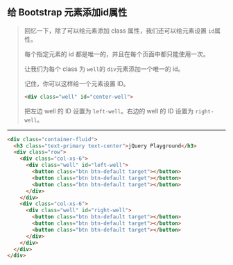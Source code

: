 ## 给 Bootstrap 元素添加id属性

> 回忆一下，除了可以给元素添加 class 属性，我们还可以给元素设置 `id`属性。
>
> 每个指定元素的 id 都是唯一的，并且在每个页面中都只能使用一次。
>
> 让我们为每个 class 为 `well`的 `div`元素添加一个唯一的 id。
>
> 记住，你可以这样给一个元素设置 ID。
>
> ```html
> <div class="well" id="center-well">
> ```
>
> 把左边 well 的 ID 设置为 `left-well`。右边的 well 的 ID 设置为 `right-well`。

---

```html
<div class="container-fluid">
  <h3 class="text-primary text-center">jQuery Playground</h3>
  <div class="row">
    <div class="col-xs-6">
      <div class="well" id="left-well">
        <button class="btn btn-default target"></button>
        <button class="btn btn-default target"></button>
        <button class="btn btn-default target"></button>
      </div>
    </div>
    <div class="col-xs-6">
      <div class="well" id="right-well">
        <button class="btn btn-default target"></button>
        <button class="btn btn-default target"></button>
        <button class="btn btn-default target"></button>
      </div>
    </div>
  </div>
</div>
```

